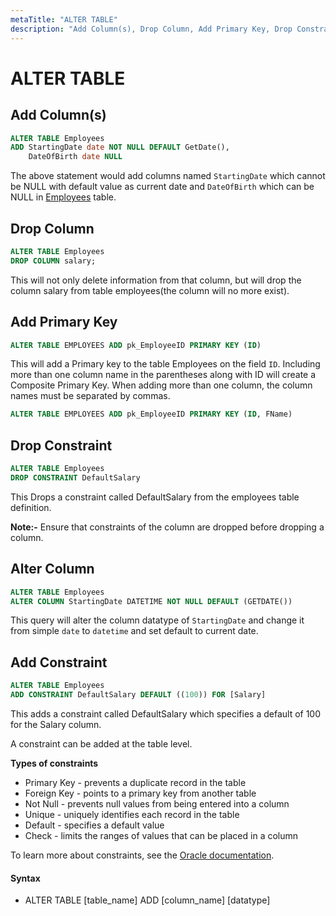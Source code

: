 ```yaml
---
metaTitle: "ALTER TABLE"
description: "Add Column(s), Drop Column, Add Primary Key, Drop Constraint, Alter Column, Add Constraint"
---
```


# ALTER TABLE




## Add Column(s)


```sql
ALTER TABLE Employees
ADD StartingDate date NOT NULL DEFAULT GetDate(),
    DateOfBirth date NULL

```

The above statement would add columns named `StartingDate` which cannot be NULL with default value as current date and `DateOfBirth` which can be NULL in [Employees](http://stackoverflow.com/documentation/sql/280/example-database/1014/employees-table) table.



## Drop Column


```sql
ALTER TABLE Employees
DROP COLUMN salary;

```

This will not only delete information from that column, but will drop the column salary from table employees(the column will no more exist).



## Add Primary Key


```sql
ALTER TABLE EMPLOYEES ADD pk_EmployeeID PRIMARY KEY (ID)

```

This will add a Primary key to the table Employees on the field `ID`. Including more than one column name in the parentheses along with ID will create a Composite Primary Key. When adding more than one column, the column names must be separated by commas.

```sql
ALTER TABLE EMPLOYEES ADD pk_EmployeeID PRIMARY KEY (ID, FName)

```



## Drop Constraint


```sql
ALTER TABLE Employees 
DROP CONSTRAINT DefaultSalary

```

This Drops a constraint called DefaultSalary from the employees table definition.

**Note:-**
Ensure that constraints of the column are dropped before dropping a column.



## Alter Column


```sql
ALTER TABLE Employees
ALTER COLUMN StartingDate DATETIME NOT NULL DEFAULT (GETDATE())

```

This query will alter the column datatype of `StartingDate` and change it from simple `date` to `datetime` and set default to current date.



## Add Constraint


```sql
ALTER TABLE Employees
ADD CONSTRAINT DefaultSalary DEFAULT ((100)) FOR [Salary]

```

This adds a constraint called DefaultSalary which specifies a default of 100 for the Salary column.

A constraint can be added at the table level.

**Types of constraints**

- Primary Key - prevents a duplicate record in the table
- Foreign Key - points to a primary key from another table
- Not Null - prevents null values from being entered into a column
- Unique - uniquely identifies each record in the table
- Default - specifies a default value
- Check - limits the ranges of values that can be placed in a column

To learn more about constraints, see the [Oracle documentation](https://docs.oracle.com/javadb/10.8.3.0/ref/rrefsqlj81859.html).



#### Syntax


- ALTER TABLE [table_name] ADD [column_name] [datatype]

